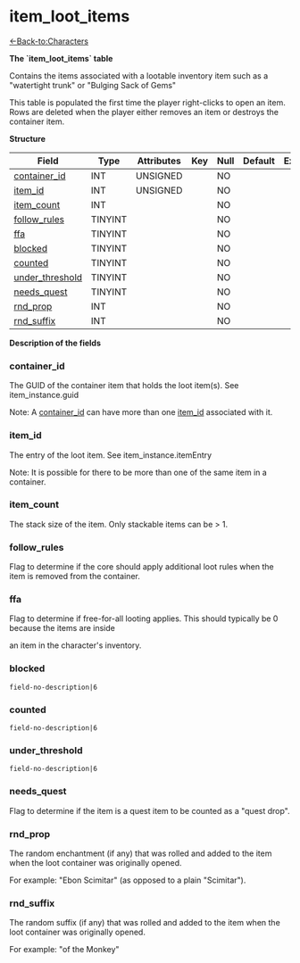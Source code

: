 # item\_loot\_items

[<-Back-to:Characters](database-characters.md)

**The \`item\_loot\_items\` table**

Contains the items associated with a lootable inventory item such as a "watertight trunk" or "Bulging Sack of Gems"

This table is populated the first time the player right-clicks to open an item. Rows are deleted when
the player either removes an item or destroys the container item.

**Structure**

| Field                | Type       | Attributes | Key | Null | Default | Extra | Comment |
|----------------------|------------|------------|-----|------|---------|-------|---------|
| [container_id][1]    | INT    | UNSIGNED   |     | NO   |         |       |         |
| [item_id][2]         | INT    | UNSIGNED   |     | NO   |         |       |         |
| [item_count][3]      | INT    |            |     | NO   |         |       |         |
| [follow_rules][4]    | TINYINT |            |     | NO   |         |       |         |
| [ffa][5]             | TINYINT |            |     | NO   |         |       |         |
| [blocked][6]         | TINYINT |            |     | NO   |         |       |         |
| [counted][7]         | TINYINT |            |     | NO   |         |       |         |
| [under_threshold][8] | TINYINT |            |     | NO   |         |       |         |
| [needs_quest][9]     | TINYINT |            |     | NO   |         |       |         |
| [rnd_prop][10]       | INT    |            |     | NO   |         |       |         |
| [rnd_suffix][11]     | INT    |            |     | NO   |         |       |         |

[1]: #container_id
[2]: #item_id
[3]: #item_count
[4]: #follow_rules
[5]: #ffa
[6]: #blocked
[7]: #counted
[8]: #under_threshold
[9]: #needs_quest
[10]: #rnd_prop
[11]: #rnd_suffix

**Description of the fields**

### container\_id

The GUID of the container item that holds the loot item(s). See item\_instance.guid

Note: A [container\_id](#item_loot_items-container_id) can have more than one [item\_id](#item_loot_items-item_id) associated with it.

### item\_id

The entry of the loot item. See item\_instance.itemEntry

Note: It is possible for there to be more than one of the same item in a container.

### item\_count

The stack size of the item. Only stackable items can be &gt; 1.

### follow\_rules

Flag to determine if the core should apply additional loot rules when the item
is removed from the container.

### ffa

Flag to determine if free-for-all looting applies. This should typically be 0 because the items are inside

an item in the character's inventory.

### blocked

`field-no-description|6`

### counted

`field-no-description|6`

### under\_threshold

`field-no-description|6`

### needs\_quest

Flag to determine if the item is a quest item to be counted as a "quest drop".

### rnd\_prop

The random enchantment (if any) that was rolled and added to the item when the loot container was
originally opened.

For example: "Ebon Scimitar" (as opposed to a plain "Scimitar").

### rnd\_suffix

The random suffix (if any) that was rolled and added to the item when the loot container was
originally opened.

For example: "of the Monkey"
